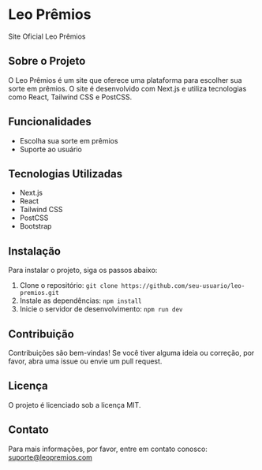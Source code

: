 # Leo Prêmios

Site Oficial Leo Prêmios

## Sobre o Projeto

O Leo Prêmios é um site que oferece uma plataforma para escolher sua sorte em prêmios. O site é desenvolvido com Next.js e utiliza tecnologias como React, Tailwind CSS e PostCSS.

## Funcionalidades

* Escolha sua sorte em prêmios
* Suporte ao usuário

## Tecnologias Utilizadas

* Next.js
* React
* Tailwind CSS
* PostCSS
* Bootstrap

## Instalação

Para instalar o projeto, siga os passos abaixo:

1. Clone o repositório: `git clone https://github.com/seu-usuario/leo-premios.git`
2. Instale as dependências: `npm install`
3. Inicie o servidor de desenvolvimento: `npm run dev`

## Contribuição

Contribuições são bem-vindas! Se você tiver alguma ideia ou correção, por favor, abra uma issue ou envie um pull request.

## Licença

O projeto é licenciado sob a licença MIT.

## Contato

Para mais informações, por favor, entre em contato conosco: [suporte@leopremios.com](mailto:suporte@leopremios.com)
